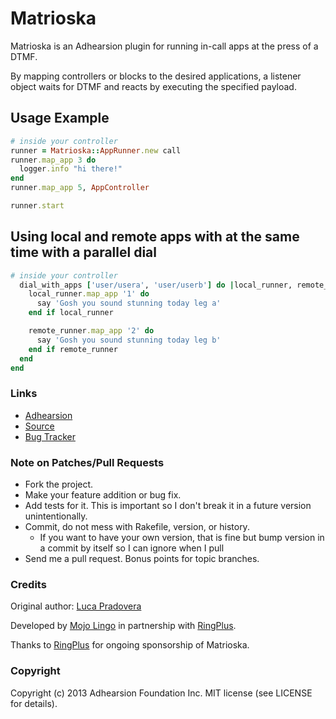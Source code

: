 # Matrioska

Matrioska is an Adhearsion plugin for running in-call apps at the press of a DTMF.

By mapping controllers or blocks to the desired applications, a listener object waits for DTMF and reacts by executing the specified payload.

## Usage Example

```ruby
# inside your controller
runner = Matrioska::AppRunner.new call
runner.map_app 3 do
  logger.info "hi there!"
end
runner.map_app 5, AppController

runner.start
```

## Using local and remote apps with at the same time with a parallel dial
```ruby
# inside your controller
  dial_with_apps ['user/usera', 'user/userb'] do |local_runner, remote_runner, dial|
    local_runner.map_app '1' do
      say 'Gosh you sound stunning today leg a'
    end if local_runner

    remote_runner.map_app '2' do
      say 'Gosh you sound stunning today leg b'
    end if remote_runner
  end
end
```

### Links

* [Adhearsion](http://adhearsion.com)
* [Source](https://github.com/polysics/matrioska)
* [Bug Tracker](https://github.com/polysics/matrioska/issues)

### Note on Patches/Pull Requests

* Fork the project.
* Make your feature addition or bug fix.
* Add tests for it. This is important so I don't break it in a future version unintentionally.
* Commit, do not mess with Rakefile, version, or history.
  * If you want to have your own version, that is fine but bump version in a commit by itself so I can ignore when I pull
* Send me a pull request. Bonus points for topic branches.

### Credits

Original author: [Luca Pradovera](https://github.com/polysics)

Developed by [Mojo Lingo](http://mojolingo.com) in partnership with [RingPlus](http://ringplus.net).

Thanks to [RingPlus](http://ringplus.net) for ongoing sponsorship of Matrioska.

### Copyright

Copyright (c) 2013 Adhearsion Foundation Inc. MIT license (see LICENSE for details).

